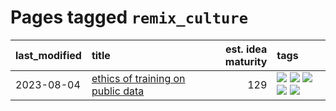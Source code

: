 # Pages tagged `remix_culture`

|last_modified|title|est. idea maturity|tags
|:---|:---|---:|:---|
|2023-08-04|[ethics of training on public data](../ethics_of_public_data.md)|129|[![](https://img.shields.io/badge/tag-ai_ethics-926797)](../tags/ai_ethics.md) [![](https://img.shields.io/badge/tag-ethics-e2ec85)](../tags/ethics.md) [![](https://img.shields.io/badge/tag-fair_use-8b768)](../tags/fair_use.md) [![](https://img.shields.io/badge/tag-philosophy-fe4dc)](../tags/philosophy.md) [![](https://img.shields.io/badge/tag-remix_culture-3c3258)](../tags/remix_culture.md)|